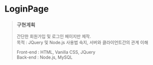 # LoginPage

> ### 구현계획
> 간단한 회원가입 및 로그인 페이지만 제작.  
> 목적 : JQuery 및 Node.js 사용법 숙지, 서버와 클라이언트간의 관계 이해  
>
> Front-end : HTML, Vanilla CSS, JQuery  
> Back-end : Node.js, MySQL